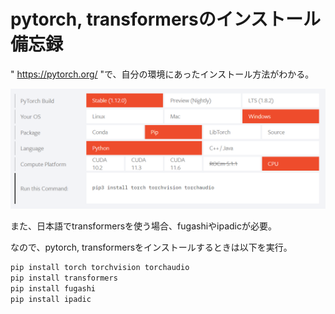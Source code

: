 # pytorch, transformersのインストール備忘録

" https://pytorch.org/ "で、自分の環境にあったインストール方法がわかる。

![pytorch_install](0010_transformers_install/pytorch_install.png)

また、日本語でtransformersを使う場合、fugashiやipadicが必要。

なので、pytorch, transformersをインストールするときは以下を実行。

```python
pip install torch torchvision torchaudio
pip install transformers
pip install fugashi
pip install ipadic
```